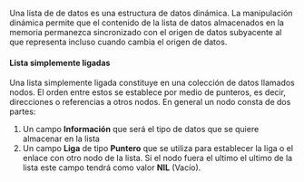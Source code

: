 Una lista de de datos es una estructura de datos dinámica. La manipulación dinámica permite que el contenido de la lista de datos almacenados en la memoria permanezca sincronizado con el origen de datos subyacente al que representa incluso cuando cambia el origen de datos.

#### **Lista simplemente ligadas**

Una lista simplemente ligada constituye en una colección de datos llamados nodos. El orden entre estos se establece por medio de punteros, es decir, direcciones o referencias a otros nodos. En general un nodo consta de dos partes:

1. Un campo **Información** que será el tipo de datos que se quiere almacenar en la lista 
2. Un campo **Liga** de tipo **Puntero** que se utiliza para establecer la liga o el enlace con otro nodo de la lista. Si el nodo fuera el ultimo el ultimo de la lista este campo tendrá como valor **NIL** (Vacío).

